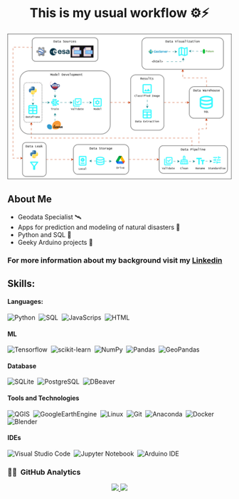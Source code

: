 <div align="center">
 <h1 align="center">This is my usual workflow ⚙⚡</h1>
 </div>
 <img src="https://github.com/ajleonf/files/blob/main/workflow_v3.drawio.svg">

 ## About Me

 - Geodata Specialist 🛰
 - Apps for prediction and modeling of natural disasters 🌊
 - Python and SQL 🐍
 - Geeky Arduino projects 🤖
### For more information about my background visit my [Linkedin](https://www.linkedin.com/in/ajleonf/)

## Skills:

#### Languages:

![Python](https://img.shields.io/badge/Python-3776AB?style=for-the-badge&logo=python&logoColor=white)&nbsp;
![SQL](https://img.shields.io/badge/SQL-ED8B00?style=for-the-badge&logo=java&logoColor=white)&nbsp;
![JavaScrips](https://img.shields.io/badge/JavaScript-orange?style=for-the-badge&logo=javascript)&nbsp;
![HTML](https://img.shields.io/badge/HTML-black?style=for-the-badge&logo=HTML5&logoColor=red)&nbsp;

#### ML

![Tensorflow](https://img.shields.io/badge/TensorFlow-FF6F00?style=for-the-badge&logo=tensorflow&logoColor=white)&nbsp;
![scikit-learn](https://img.shields.io/badge/scikit--learn-%23F7931E.svg?style=for-the-badge&logo=scikit-learn&logoColor=white)&nbsp;
![NumPy](https://img.shields.io/badge/numpy-%23013243.svg?style=for-the-badge&logo=numpy&logoColor=white)&nbsp;
![Pandas](https://img.shields.io/badge/pandas-%23150458.svg?style=for-the-badge&logo=pandas&logoColor=white)&nbsp;
![GeoPandas](https://img.shields.io/badge/GeoPandas-%139C5A.svg?style=for-the-badge&logo=pandas&logoColor=white)&nbsp;

#### Database

![SQLite](https://img.shields.io/badge/SQLite-blue?style=for-the-badge&logo=SQLite&logoColor=white)&nbsp;
![PostgreSQL](https://img.shields.io/badge/PostgreSQL-316192?style=for-the-badge&logo=postgresql&logoColor=white)&nbsp;
![DBeaver](https://img.shields.io/badge/DBeaver-brown?style=for-the-badge&logo=dbeaver&logoColor=white)&nbsp;

#### Tools and Technologies

![QGIS](https://img.shields.io/badge/QGIS-green?style=for-the-badge&logo=Qgis&logoColor=white)&nbsp;
![GoogleEarthEngine](https://img.shields.io/badge/Google_Earth_Engine-darkblue?style=for-the-badge&logo=googleearthengine&logoColor=white)&nbsp;
![Linux](https://img.shields.io/badge/Linux-FCC624?style=for-the-badge&logo=linux&logoColor=black)&nbsp;
![Git](https://img.shields.io/badge/GIT-E44C30?style=for-the-badge&logo=git&logoColor=white)&nbsp;
![Anaconda](https://img.shields.io/badge/anaconda-green?style=for-the-badge&logo=anaconda&logoColor=white)&nbsp;
![Docker](https://img.shields.io/badge/Docker-blue?style=for-the-badge&logo=Docker&logoColor=white)&nbsp;
![Blender](https://img.shields.io/badge/Blender-orange?style=for-the-badge&logo=Blender&logoColor=white)&nbsp;

#### IDEs

![Visual Studio Code](https://img.shields.io/badge/Visual%20Studio%20Code-0078d7.svg?style=for-the-badge&logo=visual-studio-code&logoColor=white)&nbsp;
![Jupyter Notebook](https://img.shields.io/badge/jupyter-%23FA0F00.svg?style=for-the-badge&logo=jupyter&logoColor=white)&nbsp;
![Arduino IDE](https://img.shields.io/badge/Arduino_IDE-darkgreen?style=for-the-badge&logo=arduino&logoColor=white)&nbsp;


### 👨‍💻 &nbsp;GitHub Analytics
 
 <p align="center">
 <a href="https://github.com/ArisGuimera">
   <img height="180em" src="https://github-readme-stats-eight-theta.vercel.app/api?username=ajleonf&show_icons=true&theme=algolia&include_all_commits=true&count_private=true"/>
   <img height="180em" src="https://github-readme-stats-eight-theta.vercel.app/api/top-langs/?username=ajleonf&layout=compact&langs_count=8&theme=algolia"/>
 </a>
 </p>
